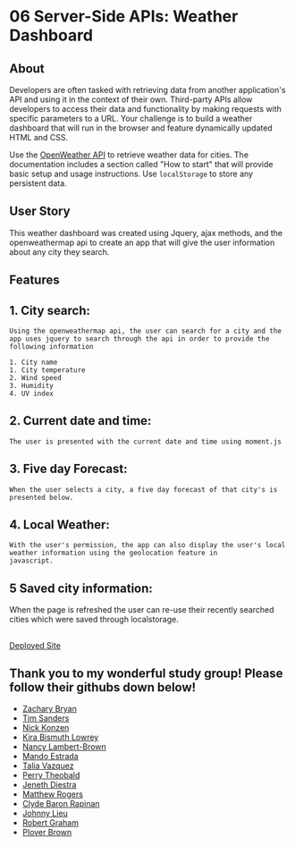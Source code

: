 # 06 Server-Side APIs: Weather Dashboard

## About

Developers are often tasked with retrieving data from another application's API and using it in the context of their own. Third-party APIs allow developers to access their data and functionality by making requests with specific parameters to a URL. Your challenge is to build a weather dashboard that will run in the browser and feature dynamically updated HTML and CSS.

Use the [OpenWeather API](https://openweathermap.org/api) to retrieve weather data for cities. The documentation includes a section called "How to start" that will provide basic setup and usage instructions. Use `localStorage` to store any persistent data.

## User Story

This weather dashboard was created using Jquery, ajax methods, and the openweathermap api to create an app that will give the user
information about any city they search. 

## Features

## 1. City search: 

    Using the openweathermap api, the user can search for a city and the app uses jquery to search through the api in order to provide the following information

    1. City name
    1. City temperature 
    2. Wind speed
    3. Humidity
    4. UV index 

## 2. Current date and time:

    The user is presented with the current date and time using moment.js

## 3. Five day Forecast: 

    When the user selects a city, a five day forecast of that city's is presented below. 

## 4. Local Weather:

    With the user's permission, the app can also display the user's local weather information using the geolocation feature in 
    javascript.

## 5 Saved city information:

When the page is refreshed the user can re-use their recently searched cities which were saved through localstorage.

## 

[Deployed Site](https://jepoy92.github.io/Weather-Dashboard/)

## Thank you to my wonderful study group! Please follow their githubs down below!

- [Zachary Bryan](https://github.com/zacharybryan)
- [Tim Sanders](https://github.com/tbsanders5)
- [Nick Konzen](https://github.com/NTKonzen)
- [Kira Bismuth Lowrey](https://github.com/KILowrey)
- [Nancy Lambert-Brown](https://github.com/n-lambert)
- [Mando Estrada](https://github.com/Mando619)
- [Talia Vazquez](https://github.com/taliavazquez)
- [Perry Theobald](https://github.com/perrytjr)
- [Jeneth Diestra](https://github.com/jen6one9)
- [Matthew Rogers](https://github.com/Rogers-Development-Services)
- [Clyde Baron Rapinan](https://github.com/clydebaron2000)
- [Johnny Lieu](https://github.com/johnnylieu)
- [Robert Graham](https://github.com/Robmgraham)
- [Plover Brown](https://github.com/rebgrasshopper)